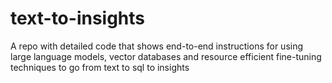 # text-to-insights
A repo with detailed code that shows end-to-end instructions for using large language models, vector databases and resource efficient fine-tuning techniques to go from text to sql to insights
